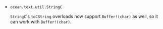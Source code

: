 * `ocean.text.util.StringC`

  `StringC`'s `toCString` overloads now support `Buffer!(char)` as well, so
  it can work with `Buffer!(char)`.
